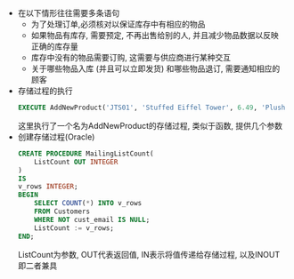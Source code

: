 - 在以下情形往往需要多条语句
    - 为了处理订单,必须核对以保证库存中有相应的物品
    - 如果物品有库存, 需要预定, 不再出售给别的人, 并且减少物品数据以反映正确的库存量
    - 库存中没有的物品需要订购, 这需要与供应商进行某种交互
    - 关于哪些物品入库 (并且可以立即发货) 和哪些物品退订, 需要通知相应的顾客
- 存储过程的执行
    ```sql
    EXECUTE AddNewProduct('JTS01', 'Stuffed Eiffel Tower', 6.49, 'Plush stuffed toy with the text La Tour Eiffel in red white and blue');
    ```
    这里执行了一个名为AddNewProduct的存储过程, 类似于函数, 提供几个参数
- 创建存储过程(Oracle)
    ```sql
    CREATE PROCEDURE MailingListCount(
        ListCount OUT INTEGER
    )
    IS
    v_rows INTEGER;
    BEGIN
        SELECT COUNT(*) INTO v_rows
        FROM Customers
        WHERE NOT cust_email IS NULL;
        ListCount := v_rows;
    END;
    ```
    ListCount为参数, OUT代表返回值, IN表示将值传递给存储过程, 以及INOUT即二者兼具